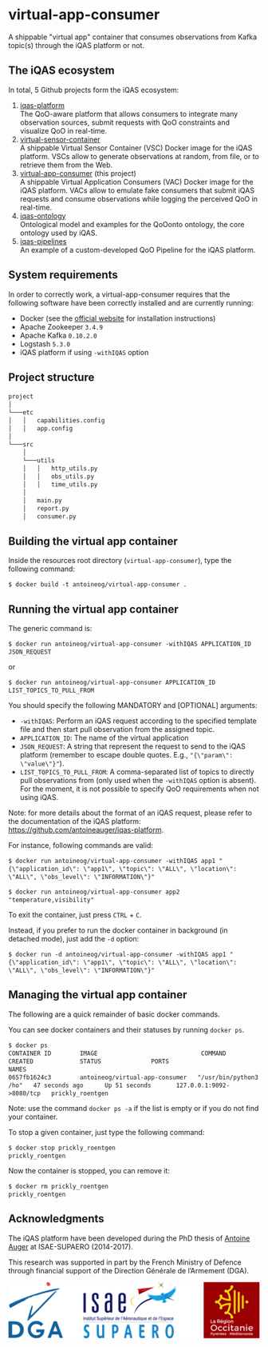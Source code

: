 # virtual-app-consumer
A shippable "virtual app" container that consumes observations from Kafka topic(s) through the iQAS platform or not.

## The iQAS ecosystem

In total, 5 Github projects form the iQAS ecosystem:
1. [iqas-platform](https://github.com/antoineauger/iqas-platform) <br/>The QoO-aware platform that allows consumers to integrate many observation sources, submit requests with QoO constraints and visualize QoO in real-time.
2. [virtual-sensor-container](https://github.com/antoineauger/virtual-sensor-container) <br/>A shippable Virtual Sensor Container (VSC) Docker image for the iQAS platform. VSCs allow to generate observations at random, from file, or to retrieve them from the Web.
3. [virtual-app-consumer](https://github.com/antoineauger/virtual-app-consumer) (this project)<br/>A shippable Virtual Application Consumers (VAC) Docker image for the iQAS platform. VACs allow to emulate fake consumers that submit iQAS requests and consume observations while logging the perceived QoO in real-time.
4. [iqas-ontology](https://github.com/antoineauger/iqas-ontology) <br/>Ontological model and examples for the QoOonto ontology, the core ontology used by iQAS.
5. [iqas-pipelines](https://github.com/antoineauger/iqas-pipelines) <br/>An example of a custom-developed QoO Pipeline for the iQAS platform.

## System requirements

In order to correctly work, a virtual-app-consumer requires that the following software have been correctly installed and are currently running:
* Docker (see the [official website](https://www.docker.com/) for installation instructions)
* Apache Zookeeper `3.4.9`
* Apache Kafka `0.10.2.0`
* Logstash `5.3.0`
* iQAS platform if using `-withIQAS` option

## Project structure

```
project
│
└───etc
│   │   capabilities.config
│   │   app.config
│
└───src
    │
    └───utils
    │   │   http_utils.py
    │   │   obs_utils.py
    │   │   time_utils.py
    │
    │   main.py
    │   report.py
    │   consumer.py
```

## Building the virtual app container
Inside the resources root directory (`virtual-app-consumer`), type the following command:
```
$ docker build -t antoineog/virtual-app-consumer .
```

## Running the virtual app container
The generic command is:
```
$ docker run antoineog/virtual-app-consumer -withIQAS APPLICATION_ID JSON_REQUEST
```
or
```
$ docker run antoineog/virtual-app-consumer APPLICATION_ID LIST_TOPICS_TO_PULL_FROM
```

You should specify the following MANDATORY and [OPTIONAL] arguments:

* `-withIQAS`: Perform an iQAS request according to the specified template file and then start pull observation from the assigned topic.
* `APPLICATION_ID`: The name of the virtual application
* `JSON_REQUEST`: A string that represent the request to send to the iQAS platform (remember to escape double quotes. E.g., `"{\"param\": \"value\"}"`).
* `LIST_TOPICS_TO_PULL_FROM`: A comma-separated list of topics to directly pull observations from (only used when the `-withIQAS` option is absent). For the moment, it is not possible to specify QoO requirements when not using iQAS.

Note: for more details about the format of an iQAS request, please refer to the documentation of the iQAS platform: <https://github.com/antoineauger/iqas-platform>.

For instance, following commands are valid:
```
$ docker run antoineog/virtual-app-consumer -withIQAS app1 "{\"application_id\": \"app1\", \"topic\": \"ALL\", \"location\": \"ALL\", \"obs_level\": \"INFORMATION\"}"
```

```
$ docker run antoineog/virtual-app-consumer app2 "temperature,visibility"
```

To exit the container, just press `CTRL` + `C`.

Instead, if you prefer to run the docker container in background (in detached mode), just add the `-d` option:
```
$ docker run -d antoineog/virtual-app-consumer -withIQAS app1 "{\"application_id\": \"app1\", \"topic\": \"ALL\", \"location\": \"ALL\", \"obs_level\": \"INFORMATION\"}"
```

## Managing the virtual app container

The following are a quick remainder of basic docker commands.

You can see docker containers and their statuses by running `docker ps`.
```
$ docker ps
CONTAINER ID        IMAGE                             COMMAND                  CREATED             STATUS              PORTS                      NAMES
0657fb1624c3        antoineog/virtual-app-consumer   "/usr/bin/python3 /ho"   47 seconds ago      Up 51 seconds       127.0.0.1:9092->8080/tcp   prickly_roentgen
```
Note: use the command `docker ps -a` if the list is empty or if you do not find your container.

To stop a given container, just type the following command:
```
$ docker stop prickly_roentgen
prickly_roentgen
```

Now the container is stopped, you can remove it:
```
$ docker rm prickly_roentgen
prickly_roentgen
```

## Acknowledgments

The iQAS platform have been developed during the PhD thesis of [Antoine Auger](https://personnel.isae-supaero.fr/antoine-auger/?lang=en) at ISAE-SUPAERO (2014-2017).

This research was supported in part by the French Ministry of Defence through financial support of the Direction Générale de l’Armement (DGA).

![banniere](https://github.com/antoineauger/iqas-platform/blob/master/src/main/resources/web/figures/banniere.png?raw=true "Banniere")
